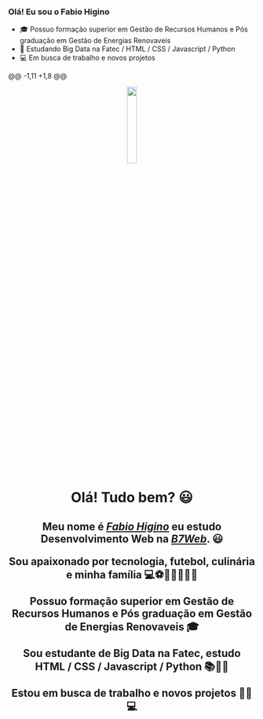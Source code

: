 ### Olá! Eu sou o Fabio Higino 

- 🎓 Possuo formação superior em Gestão de Recursos Humanos e Pós graduação em Gestão de Energias Renovaveis 
- 🌱 Estudando Big Data na Fatec / HTML / CSS / Javascript / Python
- 💻 Em busca de trabalho e novos projetos

@@ -1,11 +1,8 @@
<p align="center" style="border-radius:100%"><img height="auto" width="20%"  src="/assets/perfil-trybe-1.png" ></p>

<div>
  <h1 align="center">Olá! Tudo bem? 😃️</h1>
  <h2 align="center">Meu nome é <a href="https://www.linkedin.com/in/edududuribeiro/"><i>Fabio Higino</i></a> eu estudo Desenvolvimento Web na <a href="https://www.b7web.com.br/"><i>B7Web</i></a>. 😃️
  <p align="center"> Sou apaixonado por tecnologia, futebol, culinária e minha família 💻⚽👩‍🍳👨‍👩‍👧</span>
  <p align="center"> Possuo formação superior em Gestão de Recursos Humanos e Pós graduação em Gestão de Energias Renovaveis 🎓</span>
  <p align="center"> Sou estudante de Big Data na Fatec, estudo HTML / CSS / Javascript / Python 📚👨‍🎓</span>
  <p align="center"> Estou em busca de trabalho e novos projetos 👨‍🏭💻</span>
  </div>
